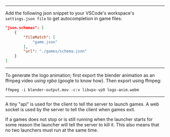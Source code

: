 ----
Add the following json snippet to your VSCode's workspace's `settings.json file`
to get autocompletion in game files:

```json
"json.schemas": [
    {
        "fileMatch": [
            "game.json"
        ],
        "url": "./games/schema.json"
    }
]
```

----
To generate the logo animation; first export the blender animation as an ffmpeg
video *using rgba* (google to know how). Then export using ffmpeg:
```
ffmpeg -i blender-output.mov -c:v libvpx-vp9 logo-anim.webm
```

----
A tiny "api" is used for the client to tell the server to launch games. A web socket
is used by the server to tell the client when games exit.

If a games does not stop or is still running when the launcher starts for some reason
the launcher will tell the server to kill it. This also means that no two launchers
must run at the same time.
